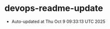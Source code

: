 # devops-readme-update
<!--START_SECTION:activity-->
- Auto-updated at Thu Oct  9 09:33:13 UTC 2025
<!--END_SECTION:activity-->
